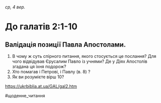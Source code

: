 
_ср, 4 вер._

# До галатів 2:1-10

## Валідація позиції Павла Апостолами.
1. В чому ж суть спірного питання, якого стосується це послання? Для чого відвідував Єрусалим Павло із учнями? Де у Діях Апостолів згадана ця іхня подорож?
2. Хто помагав і Петрові, і Павлу (в. 8) ?
3. Як ви розумієте вірш 10?

https://ukrbiblia.at.ua/GAL/gal2.htm 

#щоденне_читання
